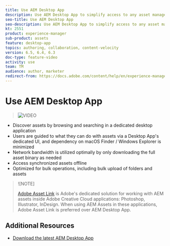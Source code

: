 ```yaml
---
title: Use AEM Desktop App
description: Use AEM Desktop App to simplify access to any asset managed in AEM on desktop, for any application and file format.
seo-title: Use AEM Desktop App
seo-description: Use AEM Desktop App to simplify access to any asset managed in AEM on desktop, for any application and file format.
kt: 2551
product: experience-manager
sub-product: assets
feature: desktop-app
topics: authoring, collaboration, content-velocity
version: 6.5, 6.4, 6.3
doc-type: feature-video
activity: use
team: TM
audience: author, marketer
redirect-from: https://docs.adobe.com/content/help/en/experience-manager-learn/assets/creative-cloud/aem-desktop-app-sync-status-technical-video-use.html
---
```

 
# Use AEM Desktop App

>![VIDEO](https://video.tv.adobe.com/v/28868/?quality=12)

+ Discover assets by browsing and searching in a dedicated desktop application
+ Users are guided to what they can do with assets via a Desktop App's dedicated UI, and dependency on macOS Finder / Windows Explorer is minimized
+ Network bandwidth is utilized optimally by only downloading the full asset binary as needed
+ Access synchronized assets offline
+ Optimized for bulk operations, including bulk upload of folders and assets

>![NOTE]
>
> [Adobe Asset Link](./adobe-asset-link-feature-video-use.md) is Adobe's dedicated solution for working with AEM assets inside Adobe Creative Cloud applications: Photoshop, Illustrator, InDesign. When using AEM Assets in these applications, Adobe Asset Link is preferred over AEM Desktop App.

## Additional Resources

+ [Download the latest AEM Desktop App](https://docs.adobe.com/content/help/en/experience-manager-desktop-app/using/release-notes.html)